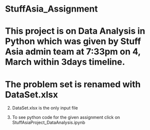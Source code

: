 # StuffAsia_Assignment

# This project is on Data Analysis in Python which was given by Stuff Asia admin team at 7:33pm on 4, March within 3days timeline. 

# The problem set is renamed with DataSet.xlsx 
 
2. DataSet.xlsx is the only input file

3. To see python code for the given assignment click on StuffAsiaProject_DataAnalysis.ipynb
